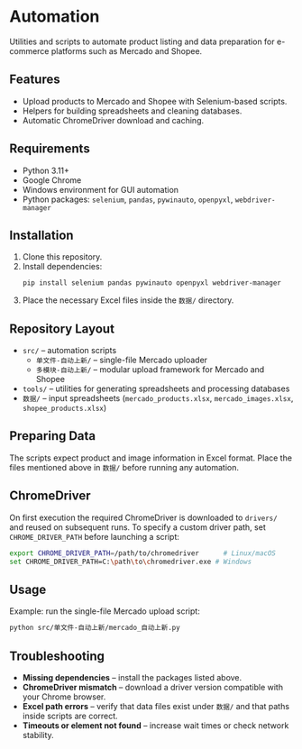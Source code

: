 # Automation

Utilities and scripts to automate product listing and data preparation for e-commerce platforms such as Mercado and Shopee.

## Features
- Upload products to Mercado and Shopee with Selenium-based scripts.
- Helpers for building spreadsheets and cleaning databases.
- Automatic ChromeDriver download and caching.

## Requirements
- Python 3.11+
- Google Chrome
- Windows environment for GUI automation
- Python packages: `selenium`, `pandas`, `pywinauto`, `openpyxl`, `webdriver-manager`

## Installation
1. Clone this repository.
2. Install dependencies:
   ```bash
   pip install selenium pandas pywinauto openpyxl webdriver-manager
   ```
3. Place the necessary Excel files inside the `数据/` directory.

## Repository Layout
- `src/` – automation scripts
  - `单文件-自动上新/` – single-file Mercado uploader
  - `多模块-自动上新/` – modular upload framework for Mercado and Shopee
- `tools/` – utilities for generating spreadsheets and processing databases
- `数据/` – input spreadsheets (`mercado_products.xlsx`, `mercado_images.xlsx`, `shopee_products.xlsx`)

## Preparing Data
The scripts expect product and image information in Excel format. Place the files mentioned above in `数据/` before running any automation.

## ChromeDriver
On first execution the required ChromeDriver is downloaded to `drivers/` and reused on subsequent runs. To specify a custom driver path, set `CHROME_DRIVER_PATH` before launching a script:

```bash
export CHROME_DRIVER_PATH=/path/to/chromedriver      # Linux/macOS
set CHROME_DRIVER_PATH=C:\path\to\chromedriver.exe # Windows
```

## Usage
Example: run the single-file Mercado upload script:

```bash
python src/单文件-自动上新/mercado_自动上新.py
```

## Troubleshooting
- **Missing dependencies** – install the packages listed above.
- **ChromeDriver mismatch** – download a driver version compatible with your Chrome browser.
- **Excel path errors** – verify that data files exist under `数据/` and that paths inside scripts are correct.
- **Timeouts or element not found** – increase wait times or check network stability.
